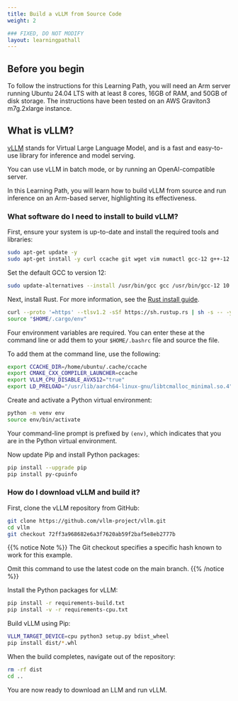 ```yaml
---
title: Build a vLLM from Source Code
weight: 2

### FIXED, DO NOT MODIFY
layout: learningpathall
---
```


## Before you begin

To follow the instructions for this Learning Path, you will need an Arm server running Ubuntu 24.04 LTS with at least 8 cores, 16GB of RAM, and 50GB of disk storage. The instructions have been tested on an AWS Graviton3 m7g.2xlarge instance.

## What is vLLM?

[vLLM](https://github.com/vllm-project/vllm) stands for Virtual Large Language Model, and is a fast and easy-to-use library for inference and model serving.

You can use vLLM in batch mode, or by running an OpenAI-compatible server.

In this Learning Path, you will learn how to build vLLM from source and run inference on an Arm-based server, highlighting its effectiveness.

### What software do I need to install to build vLLM?

First, ensure your system is up-to-date and install the required tools and libraries:

```bash
sudo apt-get update -y
sudo apt-get install -y curl ccache git wget vim numactl gcc-12 g++-12 python3 python3-pip python3-venv python-is-python3 libtcmalloc-minimal4 libnuma-dev ffmpeg libsm6 libxext6 libgl1 libssl-dev pkg-config
```

Set the default GCC to version 12:

```bash
sudo update-alternatives --install /usr/bin/gcc gcc /usr/bin/gcc-12 10 --slave /usr/bin/g++ g++ /usr/bin/g++-12
```

Next, install Rust. For more information, see the [Rust install guide](/install-guides/rust/).

```bash
curl --proto '=https' --tlsv1.2 -sSf https://sh.rustup.rs | sh -s -- -y
source "$HOME/.cargo/env"
```

Four environment variables are required. You can enter these at the command line or add them to your `$HOME/.bashrc` file and source the file.

To add them at the command line, use the following:

```bash
export CCACHE_DIR=/home/ubuntu/.cache/ccache
export CMAKE_CXX_COMPILER_LAUNCHER=ccache
export VLLM_CPU_DISABLE_AVX512="true"
export LD_PRELOAD="/usr/lib/aarch64-linux-gnu/libtcmalloc_minimal.so.4"
```

Create and activate a Python virtual environment:

```bash
python -m venv env
source env/bin/activate
```

Your command-line prompt is prefixed by `(env)`, which indicates that you are in the Python virtual environment.

Now update Pip and install Python packages:

```bash
pip install --upgrade pip
pip install py-cpuinfo
```

### How do I download vLLM and build it?

First, clone the vLLM repository from GitHub:

```bash
git clone https://github.com/vllm-project/vllm.git
cd vllm
git checkout 72ff3a968682e6a3f7620ab59f2baf5e8eb2777b
```

{{% notice Note %}}
The Git checkout specifies a specific hash known to work for this example.

Omit this command to use the latest code on the main branch.
{{% /notice %}}

Install the Python packages for vLLM:

```bash
pip install -r requirements-build.txt
pip install -v -r requirements-cpu.txt
```

Build vLLM using Pip:

```bash
VLLM_TARGET_DEVICE=cpu python3 setup.py bdist_wheel
pip install dist/*.whl
```

When the build completes, navigate out of the repository:

```bash
rm -rf dist
cd ..
```

You are now ready to download an LLM and run vLLM.
